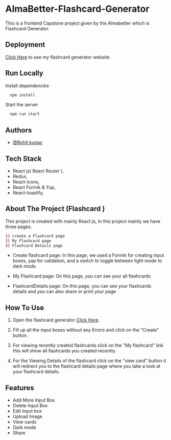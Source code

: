 # AlmaBetter-Flashcard-Generator

This is a frontend Capstone project given by the Almabetter which is Flashcard Generator.

## Deployment

[Click Here](https://flashcard-generator-alma.vercel.app/
) to see my flashcard generator website.

## Run Locally

Install dependencies

```bash
  npm install
```

Start the server

```bash
  npm run start
```

## Authors

- [@Rohit kumar](https://github.com/rohitqwert)



## Tech Stack
- React js( React Router ),
- Redux,
- React-icons,
- React Formik & Yup,
- React-toastify,


## About The Project (Flashcard )
This project is created with mainly React js, In this project mainly we have three pages.
```bash
1) create a Flashcard page 
2) My Flashcard page 
3) Flashcard Details page
```
- Create flashcard page: In this page, we used a Formik for creating input boxes, yap for validation, and a switch to toggle between light mode to dark mode.

- My Flashcard page: On this page, you can see your all flashcards 

- FlashcardDetails page: On this page, you can see your flashcards details and you can also share or print your page 

## How To Use

1) Open the flashcard generator [Click Here](https://flashcard-generator-alma.vercel.app/
).

2) Fill up all the input boxes without any Errors and click on the "Create" button.

3) For viewing recently created flashcards click on the "My flashcard" link this will show all flashcards you created recently.

4) For the Viewing Details of the flashcard click on the "view card" button it will redirect you to the flashcard details page where you take a look at your flashcard details.

## Features

- Add More Input Box
- Delete Input Box
- Edit Input box
- Upload Image
- View cards
- Dark mode
- Share

